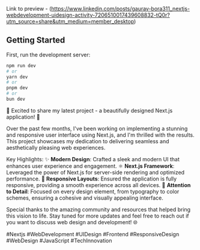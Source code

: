 Link to preview -  (https://www.linkedin.com/posts/gaurav-bora311_nextjs-webdevelopment-uidesign-activity-7206510017439608832-tQ0r?utm_source=share&utm_medium=member_desktop)

## Getting Started

First, run the development server:

```bash
npm run dev
# or
yarn dev
# or
pnpm dev
# or
bun dev
```

🚀 Excited to share my latest project - a beautifully designed Next.js application! 🌟

Over the past few months, I've been working on implementing a stunning and responsive user interface using Next.js, and I'm thrilled with the results. This project showcases my dedication to delivering seamless and aesthetically pleasing web experiences.

Key Highlights:
✨ **Modern Design**: Crafted a sleek and modern UI that enhances user experience and engagement.
⚛️ **Next.js Framework**: Leveraged the power of Next.js for server-side rendering and optimized performance.
📱 **Responsive Layouts**: Ensured the application is fully responsive, providing a smooth experience across all devices.
🎨 **Attention to Detail**: Focused on every design element, from typography to color schemes, ensuring a cohesive and visually appealing interface.

Special thanks to the amazing community and resources that helped bring this vision to life. Stay tuned for more updates and feel free to reach out if you want to discuss web design and development! 🌐

#Nextjs #WebDevelopment #UIDesign #Frontend #ResponsiveDesign #WebDesign #JavaScript #TechInnovation
